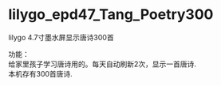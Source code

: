 # lilygo_epd47_Tang_Poetry300
lilygo 4.7寸墨水屏显示唐诗300首

功能：<br/>
   给家里孩子学习唐诗用的。每天自动刷新2次，显示一首唐诗.<br/>
   本机存有300首唐诗.<br/>


